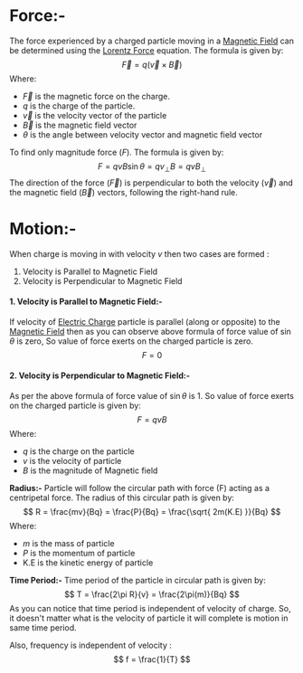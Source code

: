 # Force:-
The force experienced by a charged particle moving in a [Magnetic Field](Physics/Magnetic%20Field.md) can be determined using the [Lorentz Force](Chemistry/Electrochemistry/Lorentz%20Force.md) equation. The formula is given by:
$$
\vec{F} = q(\vec{v} \times \vec{B})
$$
Where:
- $\vec{F}$ is the magnetic force on the charge.
- $q$ is the charge of the particle.
- $\vec{v}$ is the velocity vector of the particle 
- $\vec{B}$ is the magnetic field vector
- $\theta$ is the angle between velocity vector and magnetic field vector

To find only magnitude force ($F$). The formula is given by:
$$
F = qvB\sin \theta = qv_{\perp}B = qvB_{\perp}
$$
The direction of the force ($\vec{F}$) is perpendicular to both the velocity ($\vec{v}$) and the magnetic field ($\vec{B}$) vectors, following the right-hand rule.

# Motion:-
When charge is moving in with velocity $v$ then two cases are formed :
1. Velocity is Parallel to Magnetic Field
2. Velocity is Perpendicular to Magnetic Field

#### 1. Velocity is Parallel to Magnetic Field:-
If velocity of [Electric Charge](Physics/Electrostatics/Electric%20Charge.md) particle is parallel (along or opposite) to the [Magnetic Field](Physics/Magnetic%20Field.md) then as you can observe above formula of force value of $\sin \theta$ is zero, So value of force exerts on the charged particle is zero.
$$
F= 0
$$
#### 2. Velocity is Perpendicular to Magnetic Field:-
As per the above formula of force value of $\sin \theta$ is 1. So value of force exerts on the charged particle is given by:
$$
F = qvB
$$
Where:
- $q$ is the charge on the particle 
- $v$ is the velocity of particle 
- $B$ is the magnitude of Magnetic field

**Radius:-**
Particle will follow the circular path with force (F) acting as a centripetal force. The radius of this circular path is given by:
$$
R = \frac{mv}{Bq} = \frac{P}{Bq} = \frac{\sqrt{ 2m(K.E) }}{Bq}
$$
Where:
- $m$ is the mass of particle 
- $P$ is the momentum of particle 
- K.E is the kinetic energy of particle 

**Time Period:-**
Time period of the particle in circular path is given by:
$$
T = \frac{2\pi R}{v} = \frac{2\pi(m)}{Bq}
$$
As you can notice that time period is independent of velocity of charge. So, it doesn't matter what is the velocity of particle it will complete is motion in same time period.

Also, frequency is independent of velocity :
$$
f = \frac{1}{T}
$$

